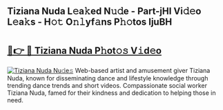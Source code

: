## Tiziana Nuda L𝚎a𝚔ed N𝚞𝚍e - Part-jHI Vi𝚍𝚎o L𝚎a𝚔s - H𝚘𝚝 O𝚗𝚕yf𝚊ns P𝚑𝚘tos IjuBH

# <h2><a href="http://kf65ub7.oniu.top/?m=Tiziana+Nuda">🔗👉 🔴 Tiziana Nuda P𝚑ot𝚘𝚜 V𝚒d𝚎o</a></h2>

[![Tiziana Nuda Nu𝚍e𝚜](https://i.imgur.com/0qMVB7G.gif)](http://kf65ub7.oniu.top/?m=Tiziana+Nuda)
Web-based artist and amusement giver Tiziana Nuda, known for disseminating dance and lifestyle knowledge through trending dance trends and short videos. Compassionate social worker Tiziana Nuda, famed for their kindness and dedication to helping those in need.  
